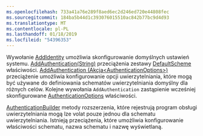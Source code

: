```yaml
---
ms.openlocfilehash: 733a41a76e289f8aed6ec2d246ed720e44808fec
ms.sourcegitcommit: 184ba5b44d1c393076015510ac842b77bc9d4d93
ms.translationtype: MT
ms.contentlocale: pl-PL
ms.lasthandoff: 01/18/2019
ms.locfileid: "54396353"
---
```

Wywołanie [AddIdentity](/dotnet/api/microsoft.extensions.dependencyinjection.identityservicecollectionextensions.addidentity) umożliwia skonfigurowanie domyślnych ustawień systemu. [AddAuthentication(String)](/dotnet/api/microsoft.extensions.dependencyinjection.authenticationservicecollectionextensions.addauthentication#Microsoft_Extensions_DependencyInjection_AuthenticationServiceCollectionExtensions_AddAuthentication_Microsoft_Extensions_DependencyInjection_IServiceCollection_System_String_) przeciążenia zestawy [DefaultScheme](/dotnet/api/microsoft.aspnetcore.authentication.authenticationoptions.defaultscheme) właściwości. [AddAuthentication (Akcja&lt;AuthenticationOptions&gt;)](/dotnet/api/microsoft.extensions.dependencyinjection.authenticationservicecollectionextensions.addauthentication#Microsoft_Extensions_DependencyInjection_AuthenticationServiceCollectionExtensions_AddAuthentication_Microsoft_Extensions_DependencyInjection_IServiceCollection_System_Action_Microsoft_AspNetCore_Authentication_AuthenticationOptions__) przeciążenie umożliwia konfigurowanie opcji uwierzytelniania, które mogą być używane do definiowania schematów uwierzytelniania domyślny dla różnych celów. Kolejne wywołania `AddAuthentication` zastąpienie wcześniej skonfigurowane [AuthenticationOptions](/dotnet/api/microsoft.aspnetcore.builder.authenticationoptions) właściwości.

[AuthenticationBuilder](/dotnet/api/microsoft.aspnetcore.authentication.authenticationbuilder) metody rozszerzenia, które rejestrują program obsługi uwierzytelniania mogą lze volat pouze jednou dla schematu uwierzytelniania. Istnieją przeciążenia, które umożliwia konfigurowanie właściwości schematu, nazwa schematu i nazwę wyświetlaną.
